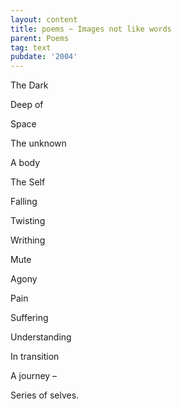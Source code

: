 ```yaml
---
layout: content
title: poems ~ Images not like words
parent: Poems
tag: text
pubdate: '2004'
---
```


The Dark

Deep of

Space

The unknown

A body

The Self

Falling

Twisting

Writhing

Mute

Agony

Pain

Suffering

Understanding

In transition

A journey –

Series of selves.
